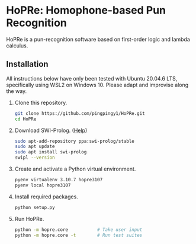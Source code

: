 # HoPRe: Homophone-based Pun Recognition
HoPRe is a pun-recognition software based on first-order logic and lambda calculus.

## Installation
All instructions below have only been tested with Ubuntu 20.04.6 LTS, specifically using WSL2 on Windows 10.
Please adapt and improvise along the way.
1. Clone this repository.
	```bash
	git clone https://github.com/pingpingy1/HoPRe.git
	cd HoPRe
	```
2. Download SWI-Prolog. ([Help](https://www.swi-prolog.org/build/PPA.html))
	```bash
	sudo apt-add-repository ppa:swi-prolog/stable
	sudo apt update
	sudo apt install swi-prolog
	swipl --version
	```
2. Create and activate a Python virtual environment.
	```bash
	pyenv virtualenv 3.10.7 hopre3107
	pyenv local hopre3107
	```
3. Install required packages.
	```bash
	python setup.py
	```
4. Run HoPRe.
	```bash
	python -m hopre.core           # Take user input
	python -m hopre.core -t        # Run test suites
	```
